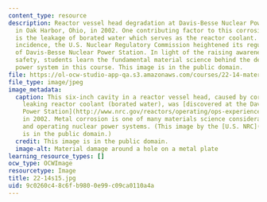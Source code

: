 ```yaml
---
content_type: resource
description: Reactor vessel head degradation at Davis-Besse Nuclear Power Station
  in Oak Harbor, Ohio, in 2002. One contributing factor to this corrosion incidence
  is the leakage of borated water which serves as the reactor coolant. Due to this
  incidence, the U.S. Nuclear Regulatory Commission heightened its regulatory oversight
  of Davis-Besse Nuclear Power Station. In light of the raising awareness of nuclear
  safety, students learn the fundamental material science behind the design of a nuclear
  power system in this course. This image is in the public domain.
file: https://ol-ocw-studio-app-qa.s3.amazonaws.com/courses/22-14-materials-in-nuclear-engineering-spring-2015/9c0260c48c6fb9800e99c09ca0110a4a_22-14s15.jpg
file_type: image/jpeg
image_metadata:
  caption: This six-inch cavity in a reactor vessel head, caused by corrosion from
    leaking reactor coolant (borated water), was [discovered at the Davis-Besse Nuclear
    Power Station](http://www.nrc.gov/reactors/operating/ops-experience/vessel-head-degradation/overview.html)
    in 2002. Metal corrosion is one of many materials science considerations in designing
    and operating nuclear power systems. (This image by the [U.S. NRC](http://www.nrc.gov/reactors/operating/ops-experience/vessel-head-degradation/images.html)
    is in the public domain.)
  credit: This image is in the public domain.
  image-alt: Material damage around a hole on a metal plate
learning_resource_types: []
ocw_type: OCWImage
resourcetype: Image
title: 22-14s15.jpg
uid: 9c0260c4-8c6f-b980-0e99-c09ca0110a4a
---
```

